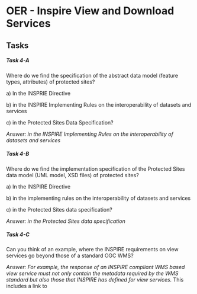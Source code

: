 # OER - Inspire View and Download Services



## Tasks



##### Task 4-A

Where do we find the specification of the abstract data model (feature types, attributes) of protected sites?    

a) In the INSPRIE Directive 

b) in the INSPIRE Implementing Rules on the interoperability of datasets and services 

c) in the Protected Sites Data Specification?

*Answer: in the INSPIRE Implementing Rules on the interoperability of datasets and services*



##### Task 4-B

Where do we find the implementation specification of the Protected Sites data model (UML model, XSD files) of protected sites? 

a) In the INSPIRE Directive 

b) in the implementing rules on the interoperability of datasets and services 

c) in the Protected Sites data specification?

*Answer: in the Protected Sites data specification*



##### Task 4-C

Can you think of an example, where the INSPIRE requirements on view services go beyond those of a standard OGC WMS?

*Answer: For example, the response of an INSPIRE compliant WMS based view service must not only contain the metadata required by the WMS standard but also those that INSPIRE has defined for view services.* This includes a link to 
